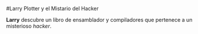 
#Larry Plotter y el Mistario del Hacker

**Larry** descubre un libro de ensamblador y compiladores que pertenece a un
misterioso *hacker*.